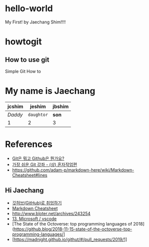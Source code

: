 # hello-world
My First! by Jaechang Shim!!!!

# howtogit

## How to use git
Simple Git How to 

My name is Jaechang
======


jcshim | jeshim | jbshim
--- | --- | ---
*Daddy* | `daughtor` | **son**
1 | 2 | 3


# References
* [Git은 뭐고 Github은 뭔가요?](https://youtu.be/Bd35Ze7-dIw)
* [가장 쉬운 Git 강좌 - (상) 혼자작업편](https://youtu.be/FXDjmsiv8fI)
* https://github.com/adam-p/markdown-here/wiki/Markdown-Cheatsheet#lines


## Hi Jaechang

* [깃허브(GitHub)로 취업하기](https://sujinlee.me/professional-github/)
* [Markdown Cheatsheet](https://github.com/adam-p/markdown-here/wiki/Markdown-Cheatsheet#lines)
* http://www.bloter.net/archives/243254
* [13. Microsoft / vscode](https://www.devpools.kr/2018/06/20/Github-Trends-2018%EB%85%84-6%EC%9B%94-%EA%B9%83%ED%97%99-%ED%8A%B8%EB%A0%8C%EB%93%9C/)
* [The State of the Octoverse: top programming languages of 2018](https://github.blog/2018-11-15-state-of-the-octoverse-top-programming-languages/]
* [https://madnight.github.io/githut/#/pull_requests/2019/1]
